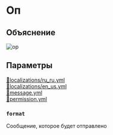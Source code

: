 <!-- #region title -->
# Оп
<!-- #endregion title -->

<!-- #region explanation -->
## Объяснение
![op](/op.png)
<!-- #endregion explanation -->

<!-- #region parameters -->
## Параметры
[:file_folder:localizations/ru_ru.yml](/docs/localizations/ru_ru/message/op)\
[:file_folder:localizations/en_us.yml](/docs/localizations/en_us/message/op)\
[:file_folder:message.yml](/docs/message/op)\
[:file_folder:permission.yml](/docs/permission/message/op)
<!-- #endregion parameters -->

<!-- #region localization -->
### `format`

Сообщение, которое будет отправлено
<!-- #endregion localization -->